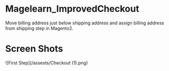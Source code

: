 # Magelearn_ImprovedCheckout
Move billing address just below shipping address and assign billing address from shipping step in Magento2.

# Screen Shots

![First Step](/assests/Checkout (1).png)
